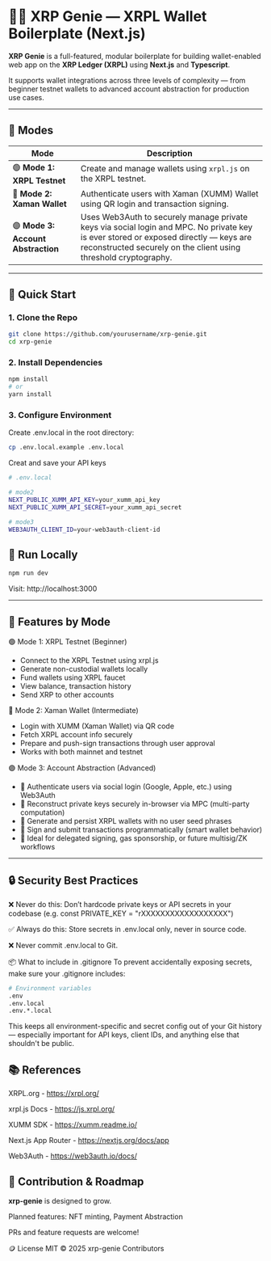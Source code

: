 # 🧞‍♂️ XRP Genie — XRPL Wallet Boilerplate (Next.js)

**XRP Genie** is a full-featured, modular boilerplate for building wallet-enabled web app on the **XRP Ledger (XRPL)** using **Next.js** and **Typescript**.

It supports wallet integrations across three levels of complexity — from beginner testnet wallets to advanced account abstraction for production use cases.

---

## 🧠 Modes

| Mode | Description |
|------|-------------|
| 🟢 **Mode 1: XRPL Testnet** | Create and manage wallets using `xrpl.js` on the XRPL testnet. |
| 🔵 **Mode 2: Xaman Wallet** | Authenticate users with Xaman (XUMM) Wallet using QR login and transaction signing. |
| 🟣 **Mode 3: Account Abstraction** | Uses Web3Auth to securely manage private keys via social login and MPC. No private key is ever stored or exposed directly — keys are reconstructed securely on the client using threshold cryptography. |

---

## 🚀 Quick Start

### 1. Clone the Repo

```bash
git clone https://github.com/yourusername/xrp-genie.git
cd xrp-genie
```

### 2. Install Dependencies

```bash
npm install
# or
yarn install
```

### 3. Configure Environment
Create .env.local in the root directory:

```bash
cp .env.local.example .env.local
```

Creat and save your API keys
```bash
# .env.local

# mode2
NEXT_PUBLIC_XUMM_API_KEY=your_xumm_api_key
NEXT_PUBLIC_XUMM_API_SECRET=your_xumm_api_secret

# mode3
WEB3AUTH_CLIENT_ID=your-web3auth-client-id
```

## 🧪 Run Locally

```bash
npm run dev
```
Visit: http://localhost:3000

---

## 🔧 Features by Mode
🟢 Mode 1: XRPL Testnet (Beginner)
- Connect to the XRPL Testnet using xrpl.js
- Generate non-custodial wallets locally
- Fund wallets using XRPL faucet
- View balance, transaction history
- Send XRP to other accounts

🔵 Mode 2: Xaman Wallet (Intermediate)
- Login with XUMM (Xaman Wallet) via QR code
- Fetch XRPL account info securely
- Prepare and push-sign transactions through user approval
- Works with both mainnet and testnet

🟣 Mode 3: Account Abstraction (Advanced)
- 🔐 Authenticate users via social login (Google, Apple, etc.) using Web3Auth
- 🧠 Reconstruct private keys securely in-browser via MPC (multi-party computation)
- 🪪 Generate and persist XRPL wallets with no user seed phrases
- 🧾 Sign and submit transactions programmatically (smart wallet behavior)
- 🧱 Ideal for delegated signing, gas sponsorship, or future multisig/ZK workflows

---

## 🔒 Security Best Practices
❌ Never do this:
Don’t hardcode private keys or API secrets in your codebase
(e.g. const PRIVATE_KEY = "rXXXXXXXXXXXXXXXXXX")

✅ Always do this:
Store secrets in .env.local only, never in source code.

❌ Never commit .env.local to Git.

📦 What to include in .gitignore
To prevent accidentally exposing secrets, make sure your .gitignore includes:

```bash
# Environment variables
.env
.env.local
.env.*.local
```
This keeps all environment-specific and secret config out of your Git history — especially important for API keys, client IDs, and anything else that shouldn't be public.

## 📚 References
XRPL.org - https://xrpl.org/

xrpl.js Docs - https://js.xrpl.org/

XUMM SDK - https://xumm.readme.io/

Next.js App Router - https://nextjs.org/docs/app

Web3Auth - https://web3auth.io/docs/

## 🧞 Contribution & Roadmap
**xrp-genie** is designed to grow. 

Planned features: NFT minting, Payment Abstraction

PRs and feature requests are welcome!

🪙 License
MIT © 2025 xrp-genie Contributors
